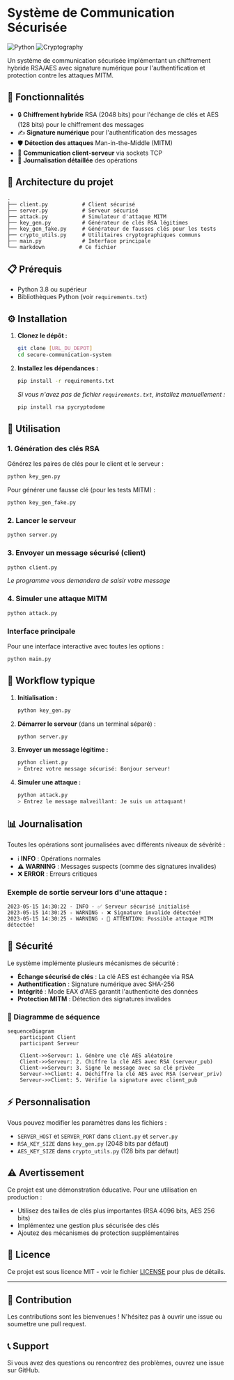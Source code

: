 # Système de Communication Sécurisée

![Python](https://img.shields.io/badge/Python-3.8+-blue.svg)
![Cryptography](https://img.shields.io/badge/Cryptography-RSA%2FAES-green.svg)

Un système de communication sécurisée implémentant un chiffrement hybride RSA/AES avec signature numérique pour l'authentification et protection contre les attaques MITM.

## 🚀 Fonctionnalités

- 🔒 **Chiffrement hybride** RSA (2048 bits) pour l'échange de clés et AES (128 bits) pour le chiffrement des messages
- ✍️ **Signature numérique** pour l'authentification des messages
- 🛡️ **Détection des attaques** Man-in-the-Middle (MITM)
- 📡 **Communication client-serveur** via sockets TCP
- 📝 **Journalisation détaillée** des opérations

## 📁 Architecture du projet

```
.
├── client.py           # Client sécurisé
├── server.py           # Serveur sécurisé
├── attack.py           # Simulateur d'attaque MITM
├── key_gen.py          # Générateur de clés RSA légitimes
├── key_gen_fake.py     # Générateur de fausses clés pour les tests
├── crypto_utils.py     # Utilitaires cryptographiques communs
├── main.py             # Interface principale
└── markdown           # Ce fichier
```

## 📋 Prérequis

- Python 3.8 ou supérieur
- Bibliothèques Python (voir `requirements.txt`)

## ⚙️ Installation

1. **Clonez le dépôt :**
   ```bash
   git clone [URL_DU_DEPOT]
   cd secure-communication-system
   ```

2. **Installez les dépendances :**
   ```bash
   pip install -r requirements.txt
   ```
   
   *Si vous n'avez pas de fichier `requirements.txt`, installez manuellement :*
   ```bash
   pip install rsa pycryptodome
   ```

## 🔧 Utilisation

### 1. Génération des clés RSA

Générez les paires de clés pour le client et le serveur :
```bash
python key_gen.py
```

Pour générer une fausse clé (pour les tests MITM) :
```bash
python key_gen_fake.py
```

### 2. Lancer le serveur
```bash
python server.py
```

### 3. Envoyer un message sécurisé (client)
```bash
python client.py
```
*Le programme vous demandera de saisir votre message*

### 4. Simuler une attaque MITM
```bash
python attack.py
```

### Interface principale
Pour une interface interactive avec toutes les options :
```bash
python main.py
```

## 🔄 Workflow typique

1. **Initialisation :**
   ```bash
   python key_gen.py
   ```

2. **Démarrer le serveur** (dans un terminal séparé) :
   ```bash
   python server.py
   ```

3. **Envoyer un message légitime :**
   ```bash
   python client.py
   > Entrez votre message sécurisé: Bonjour serveur!
   ```

4. **Simuler une attaque :**
   ```bash
   python attack.py
   > Entrez le message malveillant: Je suis un attaquant!
   ```

## 📊 Journalisation

Toutes les opérations sont journalisées avec différents niveaux de sévérité :

- ℹ️ **INFO** : Opérations normales
- ⚠️ **WARNING** : Messages suspects (comme des signatures invalides)
- ❌ **ERROR** : Erreurs critiques

### Exemple de sortie serveur lors d'une attaque :

```
2023-05-15 14:30:22 - INFO - ✅ Serveur sécurisé initialisé
2023-05-15 14:30:25 - WARNING - ❌ Signature invalide détectée!
2023-05-15 14:30:25 - WARNING - 🚨 ATTENTION: Possible attaque MITM détectée!
```

## 🔐 Sécurité

Le système implémente plusieurs mécanismes de sécurité :

- **Échange sécurisé de clés** : La clé AES est échangée via RSA
- **Authentification** : Signature numérique avec SHA-256
- **Intégrité** : Mode EAX d'AES garantit l'authenticité des données
- **Protection MITM** : Détection des signatures invalides

### 🔄 Diagramme de séquence

```mermaid
sequenceDiagram
    participant Client
    participant Serveur
    
    Client->>Serveur: 1. Génère une clé AES aléatoire
    Client->>Serveur: 2. Chiffre la clé AES avec RSA (serveur_pub)
    Client->>Serveur: 3. Signe le message avec sa clé privée
    Serveur->>Client: 4. Déchiffre la clé AES avec RSA (serveur_priv)
    Serveur->>Client: 5. Vérifie la signature avec client_pub
```

## ⚡ Personnalisation

Vous pouvez modifier les paramètres dans les fichiers :

- `SERVER_HOST` et `SERVER_PORT` dans `client.py` et `server.py`
- `RSA_KEY_SIZE` dans `key_gen.py` (2048 bits par défaut)
- `AES_KEY_SIZE` dans `crypto_utils.py` (128 bits par défaut)

## ⚠️ Avertissement

Ce projet est une démonstration éducative. Pour une utilisation en production :

- Utilisez des tailles de clés plus importantes (RSA 4096 bits, AES 256 bits)
- Implémentez une gestion plus sécurisée des clés
- Ajoutez des mécanismes de protection supplémentaires

## 📄 Licence

Ce projet est sous licence MIT - voir le fichier [LICENSE](LICENSE) pour plus de détails.

---

## 🤝 Contribution

Les contributions sont les bienvenues ! N'hésitez pas à ouvrir une issue ou soumettre une pull request.

## 📞 Support

Si vous avez des questions ou rencontrez des problèmes, ouvrez une issue sur GitHub.